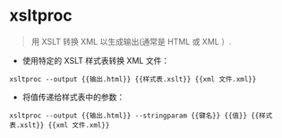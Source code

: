 # xsltproc

> 用 XSLT 转换 XML 以生成输出(通常是 HTML 或 XML ）.

- 使用特定的 XSLT 样式表转换 XML 文件：

`xsltproc --output {{输出.html}} {{样式表.xslt}} {{xml 文件.xml}}`

- 将值传递给样式表中的参数：

`xsltproc --output {{输出.html}} --stringparam {{键名}} {{值}} {{样式表.xslt}} {{xml 文件.xml}}`
